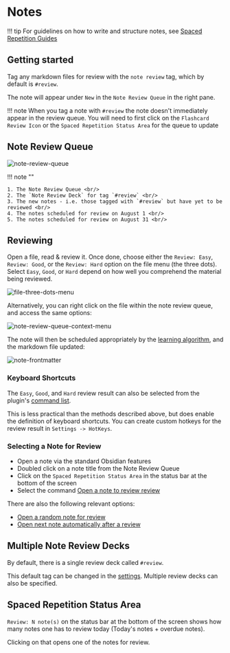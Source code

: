 # Notes

!!! tip
    For guidelines on how to write and structure notes, see [Spaced Repetition Guides](resources.md#notes)

## Getting started


Tag any markdown files for review with the `note review` tag, which by default is `#review`. 

The note will appear under `New` in the `Note Review Queue` in the right pane.

!!! note
    When you tag a note with `#review` the note doesn't immediately appear in the review queue.
    You will need to first click on the `Flashcard Review Icon` or the `Spaced Repetition Status Area`
    for the queue to update
 
## Note Review Queue

![note-review-queue](https://github.com/user-attachments/assets/c0e1d09c-610f-4775-b532-ab78369b117a)

!!! note ""

    1. The Note Review Queue <br/>
    2. The `Note Review Deck` for tag `#review` <br/>
    3. The new notes - i.e. those tagged with `#review` but have yet to be reviewed <br/>
    4. The notes scheduled for review on August 1 <br/>
    5. The notes scheduled for review on August 31 <br/>



## Reviewing

Open a file, read & review it. Once done, choose either the `Review: Easy`, `Review: Good`, or the `Review: Hard` option on the file menu (the three dots). Select `Easy`, `Good`, or `Hard` depend on how well you comprehend the material being reviewed.

![file-three-dots-menu](https://github.com/user-attachments/assets/5f37ab88-30f9-477d-b39c-eb86ba15abdb)

Alternatively, you can right click on the file within the note review queue, and access the same options:

![note-review-queue-context-menu](https://github.com/user-attachments/assets/d4affa19-5126-45f8-bf3c-0079d2a8a597)

The note will then be scheduled appropriately by the [learning algorithm](algorithms.md), and the markdown file updated:

![note-frontmatter](https://github.com/user-attachments/assets/b9744f50-c897-46ad-ab34-1bbc55796b57)

### Keyboard Shortcuts

The `Easy`, `Good`, and `Hard` review result can also be selected from the plugin's [command list](plugin-commands.md).

This is less practical than the methods described above, but does enable the definition of keyboard shortcuts.
You can create custom hotkeys for the review result in `Settings -> HotKeys`. 

### Selecting a Note for Review

- Open a note via the standard Obsidian features
- Doubled click on a note title from the Note Review Queue
- Click on the `Spaced Repetition Status Area` in the status bar at the bottom of the screen
- Select the command [Open a note to review review](plugin-commands.md)

There are also the following relevant options:

-   [Open a random note for review](user-options.md)
-   [Open next note automatically after a review](user-options.md)

## Multiple Note Review Decks

By default, there is a single review deck called `#review`.

This default tag can be changed in the [settings](user-options.md#note-settings). Multiple review decks can also be specified.

## Spaced Repetition Status Area

`Review: N note(s)` on the status bar at the bottom of the screen shows how many notes one has to review today (Today's notes + overdue notes). 

Clicking on that opens one of the notes for review.




